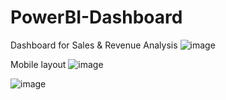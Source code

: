 # PowerBI-Dashboard
Dashboard for Sales &amp; Revenue Analysis
![image](https://github.com/user-attachments/assets/9683a9ac-00ee-4d36-a841-4d6531a30ed3)

Mobile layout
![image](https://github.com/user-attachments/assets/364e869c-ff1f-45fe-8199-2a3aa77c1ac7)

![image](https://github.com/user-attachments/assets/33da907a-d684-47f7-a793-d42daaccdc88)

